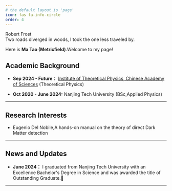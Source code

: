 ```yaml
---
# the default layout is 'page'
icon: fas fa-info-circle
order: 4
---
```

<div class="box-tip" markdown="1">
<div class="title"> Robert Frost </div>
Two roads diverged in woods, I took the one less traveled by.
</div>

Here is **Ma Tao (Metricfield)**.Welcome to my page!



## Academic Background

- **Sep 2024 - Future：** 
 [Institute of Theoretical Physics, Chinese Academy of Sciences](https://itp.cas.cn/) (Theoretical Physics)

- **Oct 2020 - June 2024:** 
 Nanjing Tech University (BSc,Applied Physics)


---

## Research Interests


- Eugenio Del Nobile,A hands-on manual on the theory of direct Dark Matter detection



---

## News and Updates


- **June 2024：** I graduated from Nanjing Tech University with an Excellence Bachelor's Degree in Science and was awarded the title of Outstanding Graduate.🎉

---




